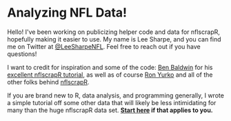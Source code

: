 # Analyzing NFL Data!

Hello! I've been working on publicizing helper code and data for nflscrapR, hopefully making it easier to use. My name is Lee Sharpe, and you can find me on Twitter at [@LeeSharpeNFL](https://twitter.com/LeeSharpeNFL). Feel free to reach out if you have questions!

I want to credit for inspiration and some of the code: [Ben Baldwin](http://twitter.com/benbbaldwin) for his [excellent nflscrapR tutorial](https://gist.github.com/guga31bb/5634562c5a2a7b1e9961ac9b6c568701), as well as of course [Ron Yurko](http://twitter.com/ronyurko) and all of the other folks behind [nflscrapR](http://twitter.com/nflscrapR).

If you are brand new to R, data analysis, and programming generally, I wrote a simple tutorial off some other data that will likely be less intimidating for many than the huge nflscrapR data set. **[Start here](https://github.com/leesharpe/nfldata/blob/master/RSTUDIO-INTRO.md) if that applies to you.**
